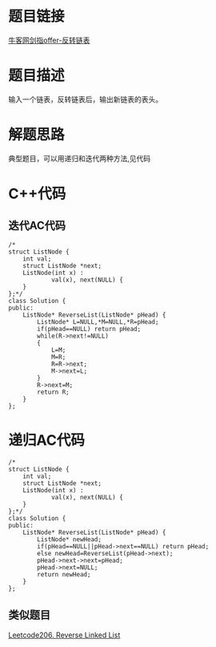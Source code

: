 # 题目链接
[牛客网剑指offer-反转链表](https://www.nowcoder.com/practice/75e878df47f24fdc9dc3e400ec6058ca?tpId=13&tqId=11168&tPage=1&rp=1&ru=/ta/coding-interviews&qru=/ta/coding-interviews/question-ranking)
# 题目描述
输入一个链表，反转链表后，输出新链表的表头。
# 解题思路
典型题目，可以用递归和迭代两种方法,见代码
# C++代码
## 迭代AC代码
```
/*
struct ListNode {
	int val;
	struct ListNode *next;
	ListNode(int x) :
			val(x), next(NULL) {
	}
};*/
class Solution {
public:
    ListNode* ReverseList(ListNode* pHead) {
        ListNode* L=NULL,*M=NULL,*R=pHead;
        if(pHead==NULL) return pHead;
        while(R->next!=NULL)
        {
            L=M;
            M=R;
            R=R->next;
            M->next=L;
        }
        R->next=M;
        return R;
    }
};
```
# 递归AC代码
```
/*
struct ListNode {
	int val;
	struct ListNode *next;
	ListNode(int x) :
			val(x), next(NULL) {
	}
};*/
class Solution {
public:
    ListNode* ReverseList(ListNode* pHead) {
        ListNode* newHead;
        if(pHead==NULL||pHead->next==NULL) return pHead;
        else newHead=ReverseList(pHead->next);
        pHead->next->next=pHead;
        pHead->next=NULL;
        return newHead;
    }
};
```

## 类似题目
[Leetcode206. Reverse Linked List](https://leetcode.com/problems/reverse-linked-list/)

